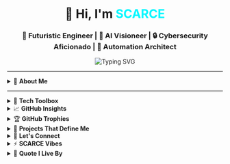 <h1 align="center">👋 Hi, I'm <span style="color:#00F7FF;">SCARCE</span></h1>
<h3 align="center">🚀 Futuristic Engineer | 🧠 AI Visioneer | 🔒 Cybersecurity Aficionado | 🤖 Automation Architect</h3>

<p align="center">
  <img src="https://readme-typing-svg.demolab.com?font=Fira+Code&weight=500&size=22&pause=1000&color=00F7FF&center=true&vCenter=true&width=435&lines=Crafting+Code+for+the+Future...;Java+%2B+Vision+%3D+Intelligence+Unleashed;On+Mission+to+Engineer+Tomorrow!;Blending+AI%2C+Cybersec%2C+and+Automation." alt="Typing SVG" />
</p>

---

<details>
<summary>🌌 <strong>About Me</strong></summary>

- 🎮 Currently crafting **Onslaught** — a Java-based Face Recognition 2D Shooter Game.
- 🤖 Passionate about **AI/ML**, **Computer Vision**, and **Embedded Intelligence**.
- 🛠️ Builder of smart road studs, secure face login systems & real-time prototypes.
- 💾 Tech Arsenal: `Java`, `OpenCV`, `JavaFX`, `C`, `Python`, `HTML`, `CSS`, `JS`, `SolidWorks`.

</details>

---
<details>
<summary>🧰 <strong>Tech Toolbox</strong></summary>

```yaml
Languages:     Java       | C      | Python   | HTML/CSS   | MATLAB 
Tools:         IntelliJ   | VSCode | NetBeans | Git        | Eclipse
Libraries:     OpenCV     | JavaFX | NumPy    | Matplotlib | OpenGL
Design:        SolidWorks | Figma  | Blender
```
</details>

<details> <summary>📈 <strong>GitHub Insights</strong></summary> <div align="center"> <img src="https://github-readme-stats.vercel.app/api?username=OG-SCARCE&show_icons=true&theme=tokyonight&hide_border=true&border_radius=10&custom_title=SCARCE's+GitHub+Stats" height="180" /> <img src="https://github-readme-streak-stats.herokuapp.com?user=OG-SCARCE&theme=tokyonight&hide_border=true&date_format=M%20j%5B%2C%20Y%5D" height="180" /> </div> </details>
<details> <summary>🏆 <strong>GitHub Trophies</strong></summary> <div align="center"> <img src="https://github-profile-trophy.vercel.app/?username=OG-SCARCE&theme=tokyonight&no-frame=true&no-bg=true&margin-w=6" alt="Trophies" /> </div>
⚠️ If trophies don’t load due to Vercel issues, refresh or try again later!

</details>
<details> <summary>🚀 <strong>Projects That Define Me</strong>
</summary>
<br>
🧠 Face Recognition Login System — Real-time security using OpenCV + JavaFX

🌍 Smart Road Studs — AQI, speed detection, solar-powered traffic intelligence

🧪 AI Labs — Deep Learning prototypes in image processing & pattern recognition

🎨 SolidWorks Engineering — From mechanical concept models to visual design

</details>
<details> <summary>🔗 <strong>Let's Connect</strong></summary> <div align="center"> <a href="mailto:amanpatel.2805@gmail.com"><img src="https://img.shields.io/badge/Gmail-D14836?style=for-the-badge&logo=gmail&logoColor=white" /></a> <a href="https://www.linkedin.com/in/og-scarce"><img src="https://img.shields.io/badge/LinkedIn-0077B5?style=for-the-badge&logo=linkedin&logoColor=white" /></a> <a href="https://github.com/OG-SCARCE"><img src="https://img.shields.io/badge/GitHub-100000?style=for-the-badge&logo=github&logoColor=white" /></a> </div> </details>
<details> <summary>⚡ <strong>SCARCE Vibes</strong></summary> <p align="center"> <img src="https://raw.githubusercontent.com/OG-SCARCE/OG-SCARCE/main/assets/gg.gif" alt="Animated Tech Graphic" width="400px"/> </p> </details>
<details> <summary>🧬 <strong>Quote I Live By</strong></summary>
“The future belongs to those who build it.” — Anonymous

<p align="center"> ☕ Fueled by caffeine, algorithms & chaos.<br> 🔥 Let's create something extraordinary. </p> </details>
